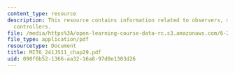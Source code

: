 ```yaml
---
content_type: resource
description: This resource contains information related to observers, model-based
  controllers.
file: /media/https%3A/open-learning-course-data-rc.s3.amazonaws.com/6-241j-dynamic-systems-and-control-spring-2011/090f6b521366aa3216a897d0e1303d26_MIT6_241JS11_chap29.pdf
file_type: application/pdf
resourcetype: Document
title: MIT6_241JS11_chap29.pdf
uid: 090f6b52-1366-aa32-16a8-97d0e1303d26
---
```

